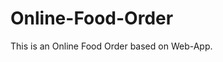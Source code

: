 # Online-Food-Order

This is an Online Food Order based on Web-App.












































































